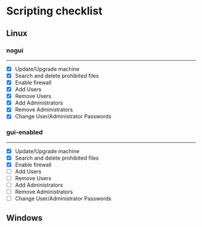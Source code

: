 # Scripting checklist
## Linux
### nogui
----
- [x] Update/Upgrade machine
- [x] Search and delete prohibited files
- [x] Enable firewall
- [x] Add Users
- [x] Remove Users
- [x] Add Administrators
- [x] Remove Administrators
- [x] Change User/Administrator Passwords

### gui-enabled
----
- [x] Update/Upgrade machine
- [x] Search and delete prohibited files
- [x] Enable firewall
- [ ] Add Users
- [ ] Remove Users
- [ ] Add Administrators
- [ ] Remove Administrators
- [ ] Change User/Administrator Passwords

## Windows
